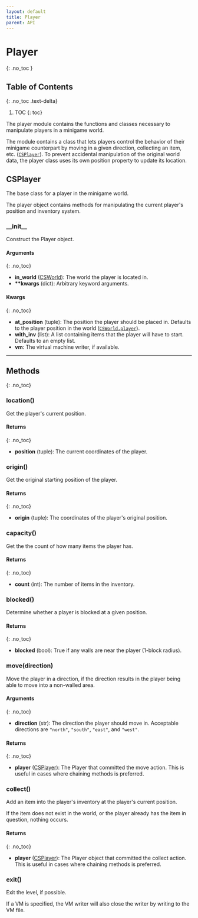 ```yaml
---
layout: default
title: Player
parent: API
---
```


# Player
{: .no_toc }

## Table of Contents
{: .no_toc .text-delta}

1. TOC
{: toc}

The player module contains the functions and classes necessary to manipulate players in
    a minigame world.

The module contains a class that lets players control the behavior of their minigame counterpart
    by moving in a given direction, collecting an item, etc. ([`CSPlayer`](#csplayer)). To prevent accidental
    manipulation of the original world data, the player class uses its own position property to
    update its location.

## CSPlayer

The base class for a player in the minigame world.

The player object contains methods for manipulating the current player's position and inventory system.

### \_\_init\_\_

Construct the Player object.

#### Arguments
{: .no_toc}

- **in_world** ([CSWorld](./world.html#csworld)): The world the player is located in.
- **\*\*kwargs** (dict): Arbitrary keyword arguments.

#### Kwargs
{: .no_toc}

- **at_position** (tuple): The position the player should be placed in. Defaults to the player
    position in the world ([`CSWorld.player`](./world.html#player)).
- **with_inv** (list): A list containing items that the player will have to start. Defaults to
    an empty list.
- **vm**: The virtual machine writer, if available.

---
## Methods
{: .no_toc}

### location()

Get the player's current position.

#### Returns
{: .no_toc}

- **position** (tuple): The current coordinates of the player.

### origin()

Get the original starting position of the player.

#### Returns
{: .no_toc}

- **origin** (tuple): The coordinates of the player's original position.

### capacity()

Get the the count of how many items the player has.

#### Returns
{: .no_toc}

- **count** (int): The number of items in the inventory.

### blocked()
Determine whether a player is blocked at a given position.

#### Returns
{: .no_toc}

- **blocked** (bool): True if any walls are near the player (1-block radius).

### move(direction)

Move the player in a direction, if the direction results in the player
being able to move into a non-walled area.

#### Arguments
{: .no_toc}

- **direction** (str): The direction the player should move in. Acceptable directions
    are `"north"`, `"south"`, `"east"`, and `"west"`.

#### Returns
{: .no_toc}

- **player** ([CSPlayer](#csplayer)): The Player that committed the move action. This is useful in cases
    where chaining methods is preferred.

### collect()

Add an item into the player's inventory at the player's current position.

If the item does not exist in the world, or the player already has the item in question,
    nothing occurs.

#### Returns
{: .no_toc}

- **player** ([CSPlayer](#csplayer)): The Player object that committed the collect action. This is useful
    in cases where chaining methods is preferred.

### exit()
Exit the level, if possible.

If a VM is specified, the VM writer will also close the writer by writing to the VM file.